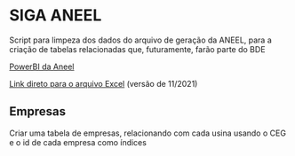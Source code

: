 # SIGA ANEEL
Script para limpeza dos dados do arquivo de geração da ANEEL,
para a criação de tabelas relacionadas que, futuramente, farão
parte do BDE

[PowerBI da Aneel](https://app.powerbi.com/view?r=eyJrIjoiNjc4OGYyYjQtYWM2ZC00YjllLWJlYmEtYzdkNTQ1MTc1NjM2IiwidCI6IjQwZDZmOWI4LWVjYTctNDZhMi05MmQ0LWVhNGU5YzAxNzBlMSIsImMiOjR9)

[Link direto para o arquivo Excel](https://bit.ly/3np0wcP)
(versão de 11/2021)

## Empresas
Criar uma tabela de empresas, relacionando com cada usina
usando o CEG e o id de cada empresa como índices